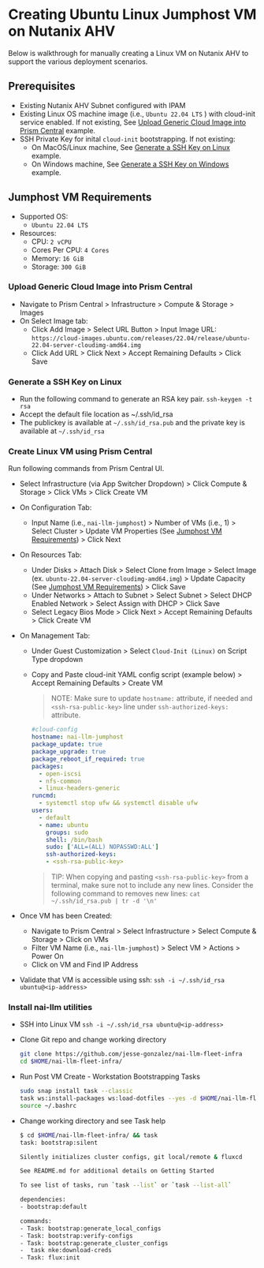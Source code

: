 # Creating Ubuntu Linux Jumphost VM on Nutanix AHV

Below is walkthrough for manually creating a Linux VM on Nutanix AHV to support the various deployment scenarios.

## Prerequisites

- Existing Nutanix AHV Subnet configured with IPAM
- Existing Linux OS machine image (i.e., `Ubuntu 22.04 LTS` ) with cloud-init service enabled. If not existing, See [Upload Generic Cloud Image into Prism Central](#upload-generic-cloud-image-into-prism-central) example.
- SSH Private Key for inital `cloud-init` bootstrapping. If not existing:
  - On MacOS/Linux machine, See [Generate a SSH Key on Linux](#generate-a-ssh-key-on-linux) example.
  - On Windows machine, See [Generate a SSH Key on Windows](https://portal.nutanix.com/page/documents/details?targetId=Self-Service-Admin-Operations-Guide-v3_8_0:nuc-app-mgmt-generate-ssh-key-windows-t.html) example.

## Jumphost VM Requirements

- Supported OS:
  - `Ubuntu 22.04 LTS`
- Resources:
  - CPU: `2 vCPU`
  - Cores Per CPU: `4 Cores`
  - Memory: `16 GiB`
  - Storage: `300 GiB`

### Upload Generic Cloud Image into Prism Central

- Navigate to Prism Central > Infrastructure > Compute & Storage > Images
- On Select Image tab:
  - Click Add Image > Select URL Button > Input Image URL:
  `https://cloud-images.ubuntu.com/releases/22.04/release/ubuntu-22.04-server-cloudimg-amd64.img`
  - Click Add URL > Click Next > Accept Remaining Defaults > Click Save

### Generate a SSH Key on Linux

- Run the following command to generate an RSA key pair. `ssh-keygen -t rsa`
- Accept the default file location as ~/.ssh/id_rsa
- The publickey is available at `~/.ssh/id_rsa.pub` and the private key is available at `~/.ssh/id_rsa`

### Create Linux VM using Prism Central

Run following commands from Prism Central UI.

- Select Infrastructure (via App Switcher Dropdown) > Click Compute & Storage > Click VMs > Click Create VM
- On Configuration Tab:
  - Input Name (i.e., `nai-llm-jumphost`) > Number of VMs (i.e., 1) > Select Cluster > Update VM Properties (See [Jumphost VM Requirements](#jumphost-vm-requirements)) > Click Next
- On Resources Tab:
  - Under Disks > Attach Disk > Select Clone from Image > Select Image (ex. `ubuntu-22.04-server-cloudimg-amd64.img`) > Update Capacity (See [Jumphost VM Requirements](#jumphost-vm-requirements)) > Click Save
  - Under Networks > Attach to Subnet > Select Subnet > Select DHCP Enabled Network > Select Assign with DHCP > Click Save
  - Select Legacy Bios Mode > Click Next > Accept Remaining Defaults > Click Create VM

- On Management Tab:
  - Under Guest Customization > Select `Cloud-Init (Linux)` on Script Type dropdown
  - Copy and Paste cloud-init YAML config script (example below) > Accept Remaining Defaults > Create VM

    > NOTE: Make sure to update `hostname:` attribute, if needed and `<ssh-rsa-public-key>` line under `ssh-authorized-keys:` attribute.

    ```yaml
    #cloud-config
    hostname: nai-llm-jumphost
    package_update: true
    package_upgrade: true
    package_reboot_if_required: true
    packages:
      - open-iscsi
      - nfs-common
      - linux-headers-generic
    runcmd:
      - systemctl stop ufw && systemctl disable ufw
    users:
      - default
      - name: ubuntu
        groups: sudo
        shell: /bin/bash
        sudo: ['ALL=(ALL) NOPASSWD:ALL']
        ssh-authorized-keys:
        - <ssh-rsa-public-key>
    ```

    > TIP: When copying and pasting `<ssh-rsa-public-key>` from a terminal, make sure not to include any new lines. Consider the following command to removes new lines: `cat ~/.ssh/id_rsa.pub | tr -d '\n'`

- Once VM has been Created:
  - Navigate to Prism Central > Select Infrastructure > Select Compute & Storage > Click on VMs
  - Filter VM Name (i.e., `nai-llm-jumphost`) > Select VM > Actions > Power On
  - Click on VM and Find IP Address

- Validate that VM is accessible using ssh: `ssh -i ~/.ssh/id_rsa ubuntu@<ip-address>`

### Install nai-llm utilities

- SSH into Linux VM `ssh -i ~/.ssh/id_rsa ubuntu@<ip-address>`

- Clone Git repo and change working directory

  ```bash
  git clone https://github.com/jesse-gonzalez/nai-llm-fleet-infra
  cd $HOME/nai-llm-fleet-infra/
  ```

- Run Post VM Create - Workstation Bootstrapping Tasks
  
  ```bash
  sudo snap install task --classic
  task ws:install-packages ws:load-dotfiles --yes -d $HOME/nai-llm-fleet-infra/
  source ~/.bashrc
  ```

- Change working directory and see Task help
  
  ```bash
  $ cd $HOME/nai-llm-fleet-infra/ && task
  task: bootstrap:silent

  Silently initializes cluster configs, git local/remote & fluxcd

  See README.md for additional details on Getting Started

  To see list of tasks, run `task --list` or `task --list-all`

  dependencies:
  - bootstrap:default

  commands:
  - Task: bootstrap:generate_local_configs
  - Task: bootstrap:verify-configs
  - Task: bootstrap:generate_cluster_configs
  -  task nke:download-creds 
  - Task: flux:init
  ```
